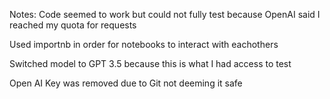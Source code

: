 Notes:
Code seemed to work but could not fully test because OpenAI said I reached my quota for requests

Used importnb in order for notebooks to interact with eachothers

Switched model to GPT 3.5 because this is what I had access to test

Open AI Key was removed due to Git not deeming it safe
